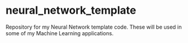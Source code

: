 # neural_network_template
Repository for my Neural Network template code. These will be used in some of my Machine Learning applications.
